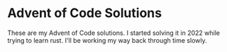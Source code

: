 # Advent of Code Solutions

These are my Advent of Code solutions. I started solving it in 2022 while trying to learn rust. I'll be working my way back through time slowly.